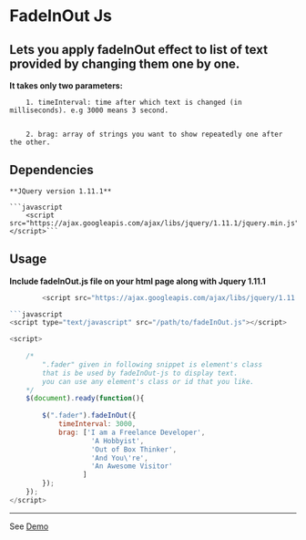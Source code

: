 # FadeInOut Js 
## Lets you apply fadeInOut effect to list of text provided by changing them one by one.


**It takes only two parameters:**
	 	
		1. timeInterval: time after which text is changed (in milliseconds). e.g 3000 means 3 second.

	 	
	 	2. brag: array of strings you want to show repeatedly one after the other.
## Dependencies

	**JQuery version 1.11.1**
	
	```javascript
		<script src="https://ajax.googleapis.com/ajax/libs/jquery/1.11.1/jquery.min.js"></script>```


## Usage

**Include fadeInOut.js file on your html page along with Jquery 1.11.1**

```javascript
		<script src="https://ajax.googleapis.com/ajax/libs/jquery/1.11.1/jquery.min.js"></script>```

```javascript
<script type="text/javascript" src="/path/to/fadeInOut.js"></script>
```

``` javascript
<script>
	
	/* 
		".fader" given in following snippet is element's class 
		that is be used by fadeInOut-js to display text.
	 	you can use any element's class or id that you like.
	*/
	$(document).ready(function(){
	
		$(".fader").fadeInOut({
			timeInterval: 3000,
			brag: ['I am a Freelance Developer',
					'A Hobbyist',
					'Out of Box Thinker',
					'And You\'re',
					'An Awesome Visitor'
				  ]
		});
	});
</script>
```	
	
--------------------------
See [Demo](https://abhishekkanojia.github.io/fadeInOutJS)


	
